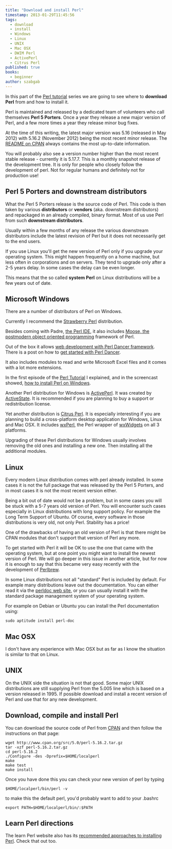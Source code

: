 ```yaml
---
title: "Download and install Perl"
timestamp: 2013-01-29T11:45:56
tags:
  - download
  - install
  - Windows
  - Linux
  - UNIX
  - Mac OSX
  - DWIM Perl
  - ActivePerl
  - Citrus Perl
published: true
books:
  - beginner
author: szabgab
---
```



In this part of the [Perl tutorial](/perl-tutorial) series we are going to
see where to <b>download Perl</b> from and how to install it.

Perl is maintained and released by a dedicated team of volunteers who call themselves <b>Perl 5 Porters</b>.
Once a year they release a new major version of Perl, and a few more times a year they release minor bug fixes.


At the time of this writing, the latest major version was 5.16 (released in May 2012) with 5.16.2 (November 2012)
being the most recent minor release.
The [README on CPAN](http://www.cpan.org/src/README.html) always contains the most up-to-date information.

You will probably also see a version number higher than the most recent stable release - currently it is 5.17.7.
This is a monthly snapshot release of the development tree. It is only for people who closely follow the development of perl.
Not for regular humans and definitely not for production use!

## Perl 5 Porters and downstream distributors

What the Perl 5 Porters release is the source code of Perl.
This code is then taken by various <b>distributors</b> or <b>vendors</b> (aka. downstream distributors)
and repackaged in an already compiled, binary format.
Most of us use Perl from such <b>downstream distributors</b>.

Usually within a few months of any release the various downstream distributors
include the latest revision of Perl but it does not necessarily get to the end users.

If you use Linux you'll get the new version of Perl only if you upgrade your operating system.
This might happen frequently on a home machine, but less often in corporations and
on servers. They tend to upgrade only after a 2-5 years delay. In some cases the delay can be even longer.

This means that the so called <b>system Perl</b> on Linux distributions will be a few years out of date.

## Microsoft Windows

There are a number of distributors of Perl on Windows.

Currently I recommend the [Strawberry Perl](http://strawberryperl.com/) distribution.

Besides coming with Padre, [the Perl IDE](http://padre.perlide.org/), it also includes
[Moose, the postmodern object oriented programming](http://moose.perl.org/) framework of Perl.

Out of the box it allows [web development with Perl Dancer framework](http://perldancer.org/).
There is a post on how to
[get started with Perl Dancer](/getting-started-with-perl-dancer).

It also includes modules to read and write Microsoft Excel files and it comes with a lot more extensions.

In the first episode of the [Perl Tutorial](/perl-tutorial) I explained, and in the screencast
showed, [how to install Perl on Windows](/installing-perl-and-getting-started).

Another Perl distribution for Windows is [ActivePerl](http://www.activestate.com/activeperl).
It was created by [ActiveState](http://www.activestate.com/). It is recommended if
you are planning to buy a support or redistribution license.

Yet another distribution is [Citrus Perl](http://www.citrusperl.com/). It is especially interesting
if you are planning to build a cross-platform desktop application for Windows, Linux and Mac OSX. It includes
[wxPerl](http://wxperl.sourceforge.net/), the Perl
wrapper of [wxWidgets](http://www.wxwidgets.org/) on all 3 platforms.

Upgrading of these Perl distributions for Windows usually involves removing the old ones and installing a new one.
Then installing all the additional modules.


## Linux

Every modern Linux distribution comes with perl already installed. In some cases it is not the full package
that was released by the Perl 5 Porters, and in most cases it is not the most recent version either.

Being a bit out of date would not be a problem, but in some cases you will be stuck with a 5-7 years old version of Perl.
You will encounter such cases especially in Linux distributions with long support policy. For example
the Long Term Support of Ubuntu. Of course, every software in those distributions is very old, not only Perl.
Stability has a price!

One of the drawbacks of having an old version of Perl is that there might be CPAN modules
that don't support that version of Perl any more.

To get started with Perl it will be OK to use the one that came with the operating system,
but at one point you might want to install the newest version of Perl. We will go deeper in this
issue in another article, but for now it is enough to say that this became very easy recently with the
development of [Perlbrew](http://www.perlbrew.pl/).

In some Linux distributions not all "standard" Perl is included by default. For example
many distributions leave out the documentation. You can either read it via the
[perldoc web site](http://perldoc.perl.org/), or you can usually install it with
the standard package management system of your operating system.

For example on Debian or Ubuntu you can install the Perl documentation using:

```
sudo aptitude install perl-doc
```

## Mac OSX

I don't have any experience with Mac OSX but as far as I know the situation is
similar to that on Linux.

## UNIX

On the UNIX side the situation is not that good. Some major UNIX distributions are still supplying Perl
from the 5.005 line which is based on a version released in 1995. If possible download and
install a recent version of Perl and use that for any new development.

## Download, compile and install Perl

You can download the source code of Perl from [CPAN](http://www.cpan.org/src/README.html)
and then follow the instructions on that page:

```
wget http://www.cpan.org/src/5.0/perl-5.16.2.tar.gz
tar -xzf perl-5.16.2.tar.gz
cd perl-5.16.2
./Configure -des -Dprefix=$HOME/localperl
make
make test
make install
```

Once you have done this you can check your new version of perl by typing

```
$HOME/localperl/bin/perl -v
```

to make this the default perl, you'd probably want to add to your .bashrc

```
export PATH=$HOME/localperl/bin/:$PATH
```

## Learn Perl directions

The learn Perl website also has its
[recommended approaches to installing Perl](http://learn.perl.org/installing/).
Check that out too.

